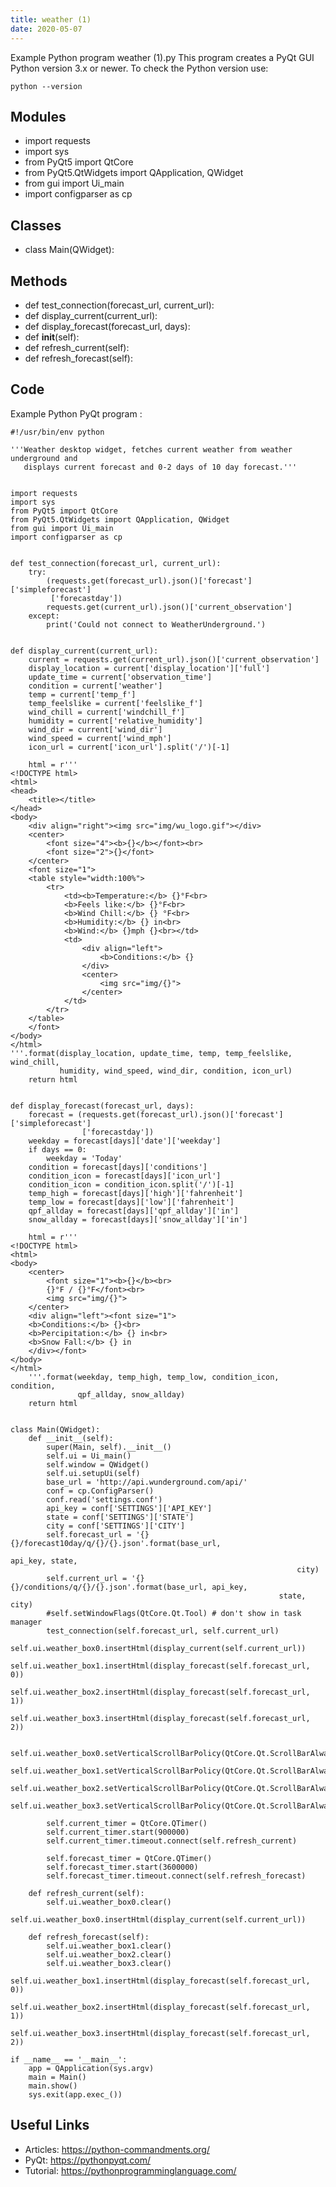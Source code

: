 ```yaml
---
title: weather (1)
date: 2020-05-07
---
```

Example Python program weather (1).py
This program creates a PyQt GUI
Python version 3.x or newer.
To check the Python version use:

    python --version

## Modules

* import requests
* import sys
* from PyQt5 import QtCore
* from PyQt5.QtWidgets import QApplication, QWidget
* from gui import Ui_main
* import configparser as cp

## Classes

* class Main(QWidget):

## Methods

* def test_connection(forecast_url, current_url):
* def display_current(current_url):
* def display_forecast(forecast_url, days):
* def __init__(self):
* def refresh_current(self):
* def refresh_forecast(self):

## Code

Example Python PyQt program :

    #!/usr/bin/env python
    
    '''Weather desktop widget, fetches current weather from weather underground and
       displays current forecast and 0-2 days of 10 day forecast.'''
    
    
    import requests
    import sys
    from PyQt5 import QtCore
    from PyQt5.QtWidgets import QApplication, QWidget
    from gui import Ui_main
    import configparser as cp
    
    
    def test_connection(forecast_url, current_url):
        try:
            (requests.get(forecast_url).json()['forecast']['simpleforecast']
             ['forecastday'])
            requests.get(current_url).json()['current_observation']
        except:
            print('Could not connect to WeatherUnderground.')
    
    
    def display_current(current_url):
        current = requests.get(current_url).json()['current_observation']
        display_location = current['display_location']['full']
        update_time = current['observation_time']
        condition = current['weather']
        temp = current['temp_f']
        temp_feelslike = current['feelslike_f']
        wind_chill = current['windchill_f']
        humidity = current['relative_humidity']
        wind_dir = current['wind_dir']
        wind_speed = current['wind_mph']
        icon_url = current['icon_url'].split('/')[-1]
    
        html = r'''
    <!DOCTYPE html>
    <html>
    <head>
        <title></title>
    </head>
    <body>
        <div align="right"><img src="img/wu_logo.gif"></div>
        <center>
            <font size="4"><b>{}</b></font><br>
            <font size="2">{}</font>
        </center>
        <font size="1">
        <table style="width:100%">
            <tr>
                <td><b>Temperature:</b> {}°F<br>
                <b>Feels like:</b> {}°F<br>
                <b>Wind Chill:</b> {} °F<br>
                <b>Humidity:</b> {} in<br>
                <b>Wind:</b> {}mph {}<br></td>
                <td>
                    <div align="left">
                        <b>Conditions:</b> {}
                    </div>
                    <center>
                        <img src="img/{}">
                    </center>
                </td>
            </tr>
        </table>
        </font>
    </body>
    </html>
    '''.format(display_location, update_time, temp, temp_feelslike, wind_chill,
               humidity, wind_speed, wind_dir, condition, icon_url)
        return html
    
    
    def display_forecast(forecast_url, days):
        forecast = (requests.get(forecast_url).json()['forecast']['simpleforecast']
                    ['forecastday'])
        weekday = forecast[days]['date']['weekday']
        if days == 0:
            weekday = 'Today'
        condition = forecast[days]['conditions']
        condition_icon = forecast[days]['icon_url']
        condition_icon = condition_icon.split('/')[-1]
        temp_high = forecast[days]['high']['fahrenheit']
        temp_low = forecast[days]['low']['fahrenheit']
        qpf_allday = forecast[days]['qpf_allday']['in']
        snow_allday = forecast[days]['snow_allday']['in']
    
        html = r'''
    <!DOCTYPE html>
    <html>
    <body>
        <center>
            <font size="1"><b>{}</b><br>
            {}°F / {}°F</font><br>
            <img src="img/{}">
        </center>
        <div align="left"><font size="1">
        <b>Conditions:</b> {}<br>
        <b>Percipitation:</b> {} in<br>
        <b>Snow Fall:</b> {} in
        </div></font>
    </body>
    </html>
        '''.format(weekday, temp_high, temp_low, condition_icon, condition,
                   qpf_allday, snow_allday)
        return html
    
    
    class Main(QWidget):
        def __init__(self):
            super(Main, self).__init__()
            self.ui = Ui_main()
            self.window = QWidget()
            self.ui.setupUi(self)
            base_url = 'http://api.wunderground.com/api/'
            conf = cp.ConfigParser()
            conf.read('settings.conf')
            api_key = conf['SETTINGS']['API_KEY']
            state = conf['SETTINGS']['STATE']
            city = conf['SETTINGS']['CITY']
            self.forecast_url = '{}{}/forecast10day/q/{}/{}.json'.format(base_url,
                                                                    api_key, state,
                                                                    city)
            self.current_url = '{}{}/conditions/q/{}/{}.json'.format(base_url, api_key,
                                                                state, city)
            #self.setWindowFlags(QtCore.Qt.Tool) # don't show in task manager
            test_connection(self.forecast_url, self.current_url)
            self.ui.weather_box0.insertHtml(display_current(self.current_url))
            self.ui.weather_box1.insertHtml(display_forecast(self.forecast_url, 0))
            self.ui.weather_box2.insertHtml(display_forecast(self.forecast_url, 1))
            self.ui.weather_box3.insertHtml(display_forecast(self.forecast_url, 2))
    
            self.ui.weather_box0.setVerticalScrollBarPolicy(QtCore.Qt.ScrollBarAlwaysOff)
            self.ui.weather_box1.setVerticalScrollBarPolicy(QtCore.Qt.ScrollBarAlwaysOff)
            self.ui.weather_box2.setVerticalScrollBarPolicy(QtCore.Qt.ScrollBarAlwaysOff)
            self.ui.weather_box3.setVerticalScrollBarPolicy(QtCore.Qt.ScrollBarAlwaysOff)
    
            self.current_timer = QtCore.QTimer()
            self.current_timer.start(900000)
            self.current_timer.timeout.connect(self.refresh_current)
    
            self.forecast_timer = QtCore.QTimer()
            self.forecast_timer.start(3600000)
            self.forecast_timer.timeout.connect(self.refresh_forecast)
    
        def refresh_current(self):
            self.ui.weather_box0.clear()
            self.ui.weather_box0.insertHtml(display_current(self.current_url))
    
        def refresh_forecast(self):
            self.ui.weather_box1.clear()
            self.ui.weather_box2.clear()
            self.ui.weather_box3.clear()
            self.ui.weather_box1.insertHtml(display_forecast(self.forecast_url, 0))
            self.ui.weather_box2.insertHtml(display_forecast(self.forecast_url, 1))
            self.ui.weather_box3.insertHtml(display_forecast(self.forecast_url, 2))
    
    if __name__ == '__main__':
        app = QApplication(sys.argv)
        main = Main()
        main.show()
        sys.exit(app.exec_())

## Useful Links

- Articles: https://python-commandments.org/
- PyQt: https://pythonpyqt.com/
- Tutorial: https://pythonprogramminglanguage.com/
